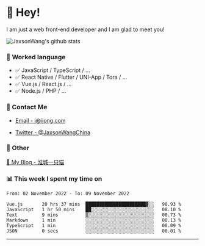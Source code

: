 # 👋 Hey!

I am just a web front-end developer and I am glad to meet you!

![JaxsonWang's github stats](https://github-readme-stats.vercel.app/api?username=JaxsonWang&&show_icons=true&&title_color=1abc9c&&icon_color=1abc9c)


### 📝 Worked language

- ✅ JavaScript / TypeScript / ...
- ✅ React Native / Flutter / UNI-App / Tora / ...
- ✅ Vue.js / React.js / ...
- ✅ Node.js / PHP / ...

### 📮 Contact Me

- [Email - i@iiong.com](mailto:i@iiong.com)

- [Twitter - @JaxsonWangChina](https://twitter.com/JaxsonWangChina)

### 🤪 Other

[📌 My Blog - 淮城一只猫](https://iiong.com)

### 📊 This week I spent my time on

<!--START_SECTION:waka-->

```text
From: 02 November 2022 - To: 09 November 2022

Vue.js       20 hrs 37 mins  ██████████████████████▓░░   90.93 %
JavaScript   1 hr 50 mins    ██░░░░░░░░░░░░░░░░░░░░░░░   08.10 %
Text         9 mins          ▒░░░░░░░░░░░░░░░░░░░░░░░░   00.73 %
Markdown     1 min           ░░░░░░░░░░░░░░░░░░░░░░░░░   00.13 %
TypeScript   1 min           ░░░░░░░░░░░░░░░░░░░░░░░░░   00.09 %
JSON         0 secs          ░░░░░░░░░░░░░░░░░░░░░░░░░   00.01 %
```

<!--END_SECTION:waka-->

---
